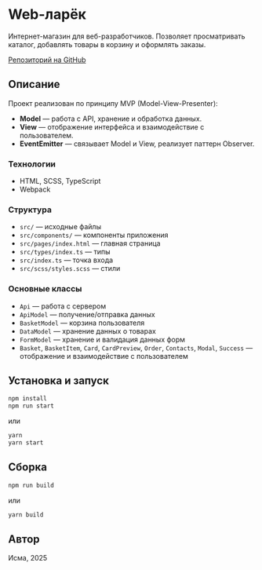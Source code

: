 # Web-ларёк

Интернет-магазин для веб-разработчиков. Позволяет просматривать каталог, добавлять товары в корзину и оформлять заказы.

[Репозиторий на GitHub](https://github.com/is200406moil/web-larek-frontend)

## Описание

Проект реализован по принципу MVP (Model-View-Presenter):
- **Model** — работа с API, хранение и обработка данных.
- **View** — отображение интерфейса и взаимодействие с пользователем.
- **EventEmitter** — связывает Model и View, реализует паттерн Observer.

### Технологии
- HTML, SCSS, TypeScript
- Webpack

### Структура
- `src/` — исходные файлы
- `src/components/` — компоненты приложения
- `src/pages/index.html` — главная страница
- `src/types/index.ts` — типы
- `src/index.ts` — точка входа
- `src/scss/styles.scss` — стили

### Основные классы
- `Api` — работа с сервером
- `ApiModel` — получение/отправка данных
- `BasketModel` — корзина пользователя
- `DataModel` — хранение данных о товарах
- `FormModel` — хранение и валидация данных форм
- `Basket`, `BasketItem`, `Card`, `CardPreview`, `Order`, `Contacts`, `Modal`, `Success` — отображение и взаимодействие с пользователем

## Установка и запуск

```bash
npm install
npm run start
```
или
```bash
yarn
yarn start
```

## Сборка
```bash
npm run build
```
или
```bash
yarn build
```

## Автор
Исма, 2025

